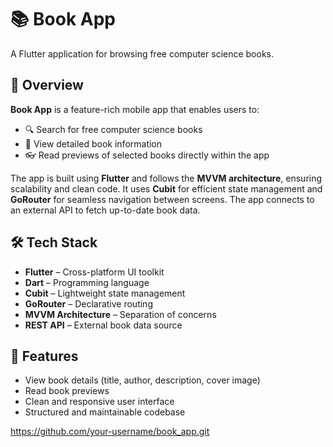 # 📚 Book App

A Flutter application for browsing free computer science books.

## 🚀 Overview

**Book App** is a feature-rich mobile app that enables users to:

- 🔍 Search for free computer science books  
- 📖 View detailed book information  
- 👓 Read previews of selected books directly within the app

The app is built using **Flutter** and follows the **MVVM architecture**, ensuring scalability and clean code. It uses **Cubit** for efficient state management and **GoRouter** for seamless navigation between screens. The app connects to an external API to fetch up-to-date book data.

## 🛠️ Tech Stack

- **Flutter** – Cross-platform UI toolkit  
- **Dart** – Programming language  
- **Cubit** – Lightweight state management  
- **GoRouter** – Declarative routing  
- **MVVM Architecture** – Separation of concerns  
- **REST API** – External book data source

## 📸 Features

- View book details (title, author, description, cover image)  
- Read book previews  
- Clean and responsive user interface  
- Structured and maintainable codebase  

https://github.com/your-username/book_app.git

